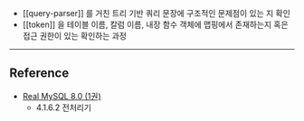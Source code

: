 - [[query-parser]] 를 거친 트리 기반 쿼리 문장에 구조적인 문제점이 있는 지 확인
- [[token]] 을 테이블 이름, 칼럼 이름, 내장 함수 객체에 맵핑에서 존재하는지 혹은 접근 권한이 있는 확인하는 과정

--- 
## Reference
- [Real MySQL 8.0 (1권)](https://product.kyobobook.co.kr/detail/S000001766482)
	- 4.1.6.2 전처리기
